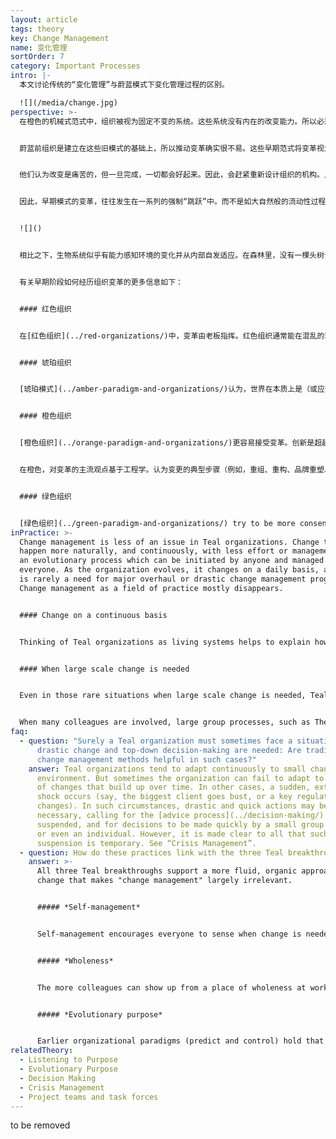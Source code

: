 ```yaml
---
layout: article
tags: theory
key: Change Management
name: 变化管理
sortOrder: 7
category: Important Processes
intro: |-
  本文讨论传统的“变化管理”与蔚蓝模式下变化管理过程的区别。

  ![](/media/change.jpg)
perspective: >-
  在橙色的机械式范式中，组织被视为固定不变的系统。这些系统没有内在的改变能力。所以必须从外部施力。这就是高级管理层的作用。他们负责确定变革的必要性，确定变革将如何实现，并确保变革发生。


  蔚蓝前组织是建立在这些旧模式的基础上，所以推动变革确实很不易。这些早期范式将变革视为不幸的结果，或管理失败的结果。传统管理层的工作是为了预测和/或控制未来，这当然会带来令他们吃惊的结果。他们认为现实应该符合一个执行良好的预算和战略计划。如果结果不如意，管理层往往迟迟不承认他们的失败。当他们最终承认说，在追求自己的计划时，周围的世界已经发生了变化时，往往会对自己所见到的现实感到不安。于是感觉到必须再次采取果断行动，才能弥补损失的时间。进而导致进一步的紧急施压。


  他们认为改变是痛苦的，但一旦完成，一切都会好起来。因此，会赶紧重新设计组织的机构。人们会抵制强加给自己的变革，这毫不奇怪。为了克服这一点，管理层可能会迫不及待的利用成员的恐惧，来迫使大家做出迅速反应，或将责任推卸给敌对的竞争力量或威胁组织生存的巨大环境压力。


  因此，早期模式的变革，往往发生在一系列的强制“跳跃”中。而不是如大自然般的流动性过程。变化成了从一个相对静止状态到另一个相对静止状态的一系列离散的、通常是破坏性的运动。


  ![]()


  相比之下，生物系统似乎有能力感知环境的变化并从内部自发适应。在森林里，没有一棵头树计划并命令其他树木在没下雨，或春天选择提早到来时该做些什么。此时此刻，整个生态系统都会自发做出创造性的反应。蔚蓝组织以类似的方式处理变革。人们被鼓励去做他们认为需要的事情。他们不受静态的职位描述、固定的上下指令汇报关系或职能纪律的限制。他们会对组织生命过程中出现的非线性变化做出创造性的反应。蔚蓝模式内的变化是意料之中的，总是自然而然地发生。^\[Laloux, Frederic (2014-02-09). Reinventing Organizations: A Guide to Creating Organizations Inspired by the Next Stage of Human Consciousness (Kindle Locations 4671-4688). Nelson Parker. Kindle Edition.]


  有关早期阶段如何经历组织变革的更多信息如下：


  #### 红色组织


  在[红色组织](../red-organizations/)中，变革由老板指挥。红色组织通常能在混乱的环境中迅速适应，因为领导者可以在必要时通过恐吓来发起迅速的变革。变革通常包括对威胁和机遇的直接反应，而不是对更为渐进和长期（尽管同样重要）发展作出的反应。很少有人注意到或注重于随着时间的推移，来逐渐改变根深蒂固的成员行为模式。


  #### 琥珀组织


  [琥珀模式](../amber-paradigm-and-organizations/)认为，世界在本质上是（或应该）不变的：昨天真实的事物和道理，在今天和明天也应该是真实的。组织是围绕着一个有序结构以及一个正式而稳定的过程而构建的。变革主要是通过小的改进提高现有流程和习惯的卓越性。琥珀组织可以表现出对变革需求的强烈抵制，尤其是当变革的性质威胁到意识形态界限或社会规范时。当外部力量确实要求变革时，变革会自上而下发生，几乎不考虑如何适当的计划变革以尽量减少阻力。从这个意义上讲，几乎没有什么“变革管理”可言。


  #### 橙色组织


  [橙色组织](../orange-paradigm-and-organizations/)更容易接受变革。创新是超越竞争对手的关键。唯一不变的是变化。不幸的是，橙色组织的结构通常是层次金字塔，可能不利于改变。因此，对变革的不断追求，遭到组织静态特质的阻碍时，就带来了各种“变化管理”以及帮助组织克服内部变革阻力的工具和咨询行业。^\[For prominent theories developed to facilitate organizational change, see for instance Kurt Lewin’s three-stage model of change and John Kotter’s eight-step process for leading change.]


  在橙色，对变革的主流观点基于工程学。认为变更的典型步骤（例如，重组、重构、品牌重塑、重新定位等）都诊断当前状况，设计预期的未来状态，然后规划从这里到那里的变革历程。对于大型变革项目，这可能涉及多个项目、项目里程碑和一个向最高领导层报告的中央“项目办公室”。这种变革计划通常由一个由高级管理人员或“精英”组成的小团队去实施，有时还需要外部顾问的帮助。推进小组的计划得到高级管理层的批准后，就负责在整个组织内进行沟通。变化通知内容通常带有一些“燃眉之急”类信息（“我们必须现在就行动，否则就注定要失败”），因为他们需要利用恐惧为变革提供必要的动力。橙色组织常见的“驱动变革”一词，栩栩如生的反映了将组织比作机器的橙色隐喻。换言之，变革是强行改变人，而不是通过人创造改变。


  #### 绿色组织


  [绿色组织](../green-paradigm-and-organizations/) try to be more consensual. Having only a handful of people design the future state and change process sits uncomfortably with Green's ideal of empowerment. More people are likely to be involved. This might take the form of large group workshops and innovative facilitation techniques (think for instance, Appreciative Inquiry, Theory U, Open Space, etc.) in which a large number of colleagues participate. The every-day hierarchical structure of the organization is suspended temporarily to make room for an organic process of collective intelligence. The outcomes are then fed back into the traditional structures and processes of the organization. Involving a larger number of colleagues in the planning of change can feel risky for the senior leadership (what if the group veers in a direction we don't want?), but it tends to increase the buy-in of employees and improve future designs by capturing the insights of collective intelligence.
inPractice: >-
  Change management is less of an issue in Teal organizations. Change tends to
  happen more naturally, and continuously, with less effort or management. It's
  an evolutionary process which can be initiated by anyone and managed by
  everyone. As the organization evolves, it changes on a daily basis, and there
  is rarely a need for major overhaul or drastic change management programs.
  Change management as a field of practice mostly disappears.


  #### Change on a continuous basis


  Thinking of Teal organizations as living systems helps to explain how change unfolds within them. Living systems have a capacity to sense change in the environment and adapt. They react creatively, in the moment. Teal organizations deal with change in a similar way. People are free to act on what they sense is needed. They are not restricted by static job descriptions, reporting lines and functional units. They can react to emerging events. Specific methods embedded in the organization allow space for people to listen to the organization's purpose and the change it may require. When everyone is free to sense the need for change, and to act on it, change is a given; it happens naturally, everywhere, all the time, mostly without great pain or effort. Major disruptive change efforts (as we know them from more traditional organizations) largely disappear.


  #### When large scale change is needed


  Even in those rare situations when large scale change is needed, Teal organizations naturally work to involve all those affected by the change in determining the appropriate response. In most cases, Teal organizations will uphold the advice process, even if it means including the entire organization. Experience has shown that, in most cases, colleagues have the maturity to participate in even painful decisions and the ingenuity to come up with creative solutions.


  When many colleagues are involved, large group processes, such as Theory U, Appreciative Inquiry, Open Space or others may be used to effectively surface a collective understanding and to crystallize a vision of the future. To what degree do change projects then need to be formally planned and followed up? As is often true within the Teal paradigm, form follows function. For instance, if there are many interdependencies, very tight deadlines, or high degrees of risk, more formal planning and follow-up might be needed. In other cases, a common, clear understanding of the future is all that is required. Groups of people launch the necessary projects to manifest the collective vision. If that fails to happen, the system will self-correct: someone will speak up to initiate further change.
faq:
  - question: "Surely a Teal organization must sometimes face a situation where
      drastic change and top-down decision-making are needed: Are traditional
      change management methods helpful in such cases?"
    answer: Teal organizations tend to adapt continuously to small changes in the
      environment. But sometimes the organization can fail to adapt to a number
      of changes that build up over time. In other cases, a sudden, external
      shock occurs (say, the biggest client goes bust, or a key regulation
      changes). In such circumstances, drastic and quick actions may be
      necessary, calling for the [advice process](../decision-making/) to be
      suspended, and for decisions to be made quickly by a small group of people
      or even an individual. However, it is made clear to all that such a
      suspension is temporary. See “Crisis Management”.
  - question: How do these practices link with the three Teal breakthroughs?
    answer: >-
      All three Teal breakthroughs support a more fluid, organic approach to
      change that makes "change management" largely irrelevant.


      ##### *Self-management*


      Self-management encourages everyone to sense when change is needed and to initiate the necessary actions to make it happen. No longer do people wait for a mandate for change to come from someone higher up the chain of command.


      ##### *Wholeness*


      The more colleagues can show up from a place of wholeness at work, the better they can sense changes in the environment and what the organization's purpose might call for. An environment that feels safe and trusting will also make it easier to enlist colleagues in the need for change, especially when the proposed change might be risky or painful.


      ##### *Evolutionary purpose*


      Earlier organizational paradigms (predict and control) hold that that it is up to senior management to determine what the objectives of the organization should be and to initiate any change programs needed to achieve them. In Teal, as long as people’s actions are being guided by their “listening” to the organization’s purpose and sensing/responding to changes in the environment, there is no need for "change management".
relatedTheory:
  - Listening to Purpose
  - Evolutionary Purpose
  - Decision Making
  - Crisis Management
  - Project teams and task forces
---
```

to be removed